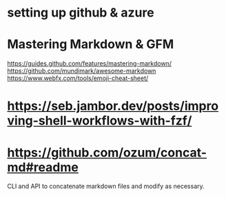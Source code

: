 
# setting up github & azure 

# Mastering Markdown & GFM 
https://guides.github.com/features/mastering-markdown/
https://github.com/mundimark/awesome-markdown
https://www.webfx.com/tools/emoji-cheat-sheet/

#
# https://seb.jambor.dev/posts/improving-shell-workflows-with-fzf/


# https://github.com/ozum/concat-md#readme
CLI and API to concatenate markdown files and modify as necessary.

